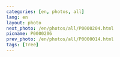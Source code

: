 ```yaml
---
categories: [en, photos, all]
lang: en
layout: photo
next_photo: /en/photos/all/P0000204.html
picname: P0000206
prev_photo: /en/photos/all/P0000014.html
tags: [Tree]
---
```

